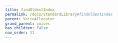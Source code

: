 ```yaml
---
title: findOldestIndex
permalink: /docs/StandardLibrary#findOldestIndex
parent: VoiceAllocator
grand_parent: voices
has_children: False
nav_order: 11
---
```

